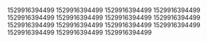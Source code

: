 1529916394499
1529916394499
1529916394499
1529916394499
1529916394499
1529916394499
1529916394499
1529916394499
1529916394499
1529916394499
1529916394499
1529916394499
1529916394499
1529916394499
1529916394499